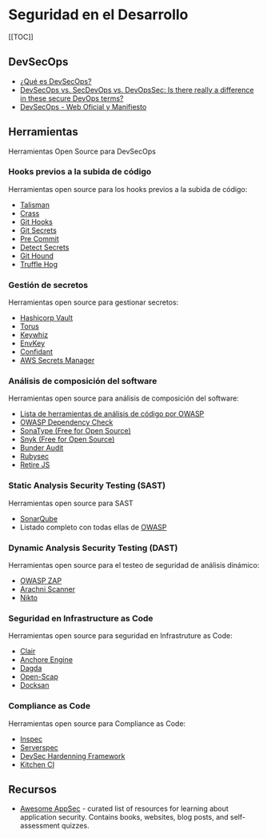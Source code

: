 # Seguridad en el Desarrollo

[[TOC]]

## DevSecOps
- [¿Qué es DevSecOps?](https://devonblog.com/security/devsecops-what-why-how/)
- [DevSecOps vs. SecDevOps vs. DevOpsSec: Is there really a difference in these secure DevOps terms?](https://blog.ariacybersecurity.com/blog/devsecops-vs-secdevops-blog)
- [DevSecOps - Web Oficial y Manifiesto](https://www.devsecops.org/)

## Herramientas
Herramientas Open Source para DevSecOps

### Hooks previos a la subida de código

Herramientas open source para los hooks previos a la subida de código:

 - [Talisman](https://github.com/thoughtworks/talisman)
 - [Crass ](https://github.com/floyd-fuh/crass)
 - [Git Hooks](https://githooks.com/)
 - [Git Secrets](https://git-secret.io/)
 - [Pre Commit](https://pre-commit.com/)
 - [Detect Secrets](https://github.com/Yelp/detect-secrets)
 - [Git Hound](https://github.com/ezekg/git-hound)
 - [Truffle Hog ](https://github.com/dxa4481/truffleHog)

### Gestión de secretos

Herramientas open source para gestionar secretos:

 - [Hashicorp Vault](https://www.vaultproject.io/)
 - [Torus](https://www.torus.sh/)
 - [Keywhiz](https://square.github.io/keywhiz/)
 - [EnvKey](https://www.envkey.com/)
 - [Confidant](https://github.com/lyft/confidant)
 - [AWS Secrets Manager](https://aws.amazon.com/secrets-manager/)

### Análisis de composición del software

Herramientas open source para análisis de composición del software:

 - [Lista de herramientas de análisis de código por OWASP](https://owasp.org/www-community/Source_Code_Analysis_Tools)
 - [OWASP Dependency Check](https://www.owasp.org/index.php/OWASP_Dependency_Check)
 - [SonaType (Free for Open Source)](https://ossindex.sonatype.org/)
 - [Snyk (Free for Open Source)](https://snyk.io/)
 - [Bunder Audit](https://github.com/rubysec/bundler-audit)
 - [Rubysec](https://rubysec.com/)
 - [Retire JS](https://github.com/RetireJS/retire.js)

### Static Analysis Security Testing (SAST)

Herramientas open source para SAST

 - [SonarQube](https://www.sonarqube.org/downloads/) 
 - Listado completo con todas ellas de [OWASP](https://owasp.org/www-community/Source_Code_Analysis_Tools)

### Dynamic Analysis Security Testing (DAST)

Herramientas open source para el testeo de seguridad de análisis dinámico:

- [OWASP ZAP](https://www.owasp.org/index.php/OWASP_Zed_Attack_Proxy_Project)
- [Arachni Scanner](http://www.arachni-scanner.com/)
- [Nikto](https://cirt.net/Nikto2)

### Seguridad en Infrastructure as Code

Herramientas open source para seguridad en Infrastruture as Code:

- [Clair](https://github.com/coreos/clair)
- [Anchore Engine](https://github.com/anchore/anchore-engine)
- [Dagda](https://github.com/eliasgranderubio/dagda)
- [Open-Scap](https://www.open-scap.org/getting-started/)
- [Docksan](https://github.com/kost/dockscan)

### Compliance as Code

Herramientas open source para Compliance as Code:

- [Inspec](https://www.inspec.io/)
- [Serverspec](https://serverspec.org/)
- [DevSec Hardenning Framework](https://dev-sec.io/)
- [Kitchen CI](https://kitchen.ci/)

## Recursos
- [Awesome AppSec](https://github.com/paragonie/awesome-appsec) - curated list of resources for learning about application security. Contains books, websites, blog posts, and self-assessment quizzes.




